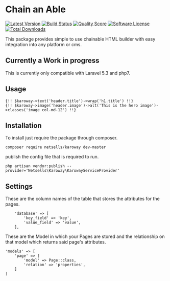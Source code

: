# Chain an Able

[![Latest Version](https://img.shields.io/github/release/netsells/karoway.svg?style=flat-square)](https://github.com/netsells/karoway/releases)
[![Build Status](https://img.shields.io/travis/netsells/karoway.svg?style=flat-square)](https://travis-ci.org/netsells/karoway)
[![Quality Score](https://img.shields.io/scrutinizer/g/netsells/karoway.svg?style=flat-square)](https://scrutinizer-ci.com/g/netsells/karoway)
[![Software License](https://img.shields.io/badge/license-MIT-brightgreen.svg?style=flat-square)](LICENSE.md)
[![Total Downloads](https://img.shields.io/packagist/dt/netsells/karoway.svg?style=flat-square)](https://packagist.org/packages/netsells/karoway)

This package provides simple to use chainable HTML builder with easy integration into any platform or cms.

## Currently a Work in progress

This is currently only compatible with Laravel 5.3 and php7.



## Usage

```php+HTML
{!! $karoway->text('header.title')->wrap('h1.title') !!}
{!! $karoway->image('header.image')->alt('This is the hero image')->classes('image col-md-12') !!}
```

## Installation 

To install just require the package through composer.

`composer require netsells/karoway dev-master`

publish the config file that is required to run.

`php artisan vendor:publish --provider='Netsells\Karoway\KarowayServiceProvider'`



## Settings

These are the column names of the table that stores the attributes for the pages.

```
    'database' => [
        'key_field' => 'key',
        'value_field' => 'value',
    ],
```

These are the Model in which your Pages are stored and the relationship on that model which returns said page's attributes.

```
'models' => [
    'page' => [
        'model' => Page::class,
        'relation' => 'properties',
    ]
]
```